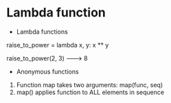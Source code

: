 
# Lambda function

- Lambda functions

raise_to_power = lambda x, y: x ** y

raise_to_power(2, 3)
---> 8

- Anonymous functions
1. Function map takes two arguments: map(func, seq)
2. map() applies function to ALL elements in sequence





